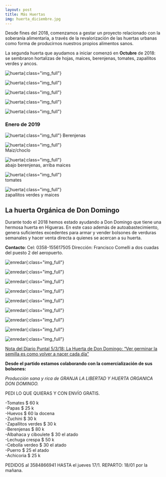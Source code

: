 ```yaml
---
layout: post
title: Más Huertas
img: huerta_diciembre.jpg
---
```




Desde fines del 2018, comenzamos a gestar un proyecto relacionado con la soberanía alimentaria, a través de la revalorización de las huertas urbanas como forma de producirnos nuestros propios alimentos sanos.

La segunda huerta que ayudamos a iniciar comenzó en __Octubre__ de 2018:
se sembraron hortalizas de hojas, maices, berenjenas, tomates, zapallitos verdes y ancos.

![huerta]({{site.baseurl}}/img/huerta_naza_1.jpg){:class="img_full"}  

![huerta]({{site.baseurl}}/img/huerta_naza_2.jpg){:class="img_full"}  

![huerta]({{site.baseurl}}/img/huerta_naza_3.jpg){:class="img_full"}  

![huerta]({{site.baseurl}}/img/huerta_naza_4.jpg){:class="img_full"}  

![huerta]({{site.baseurl}}/img/huerta_naza_5.jpg){:class="img_full"}  

### Enero de 2019

![huerta]({{site.baseurl}}/img/huerta_naza_8.jpeg){:class="img_full"}
Berenjenas

![huerta]({{site.baseurl}}/img/huerta_naza_7.jpeg){:class="img_full"}  
Maiz/choclo

![huerta]({{site.baseurl}}/img/huerta_naza_6.jpeg){:class="img_full"}  
abajo berenjenas, arriba maices

![huerta]({{site.baseurl}}/img/huerta_naza_9.jpeg){:class="img_full"}  
tomates

![huerta]({{site.baseurl}}/img/huerta_naza_10.jpeg){:class="img_full"}  
zapallitos verdes y maices

## La huerta Orgánica de Don Domingo

Durante todo el 2018 hemos estado ayudando a Don Domingo que tiene una hermosa huerta en Higueras. En este caso además de autoabastecimiento, genera suficientes excedentes para armar y vender bolsones de verduras semanales y hacer venta directa a quienes se acercan a su huerta.

__Contacto__:
Cel: 0358-155617505
Dirección: Francisco Comelli a dos cuadas del puesto 2 del aeropuerto.


![enredar]({{site.baseurl}}/img/enredar_domingo1.jpg){:class="img_full"}

![enredar]({{site.baseurl}}/img/enredar_domingo3.jpg){:class="img_full"}

![enredar]({{site.baseurl}}/img/enredar_domingo2.jpg){:class="img_full"}

![enredar]({{site.baseurl}}/img/domingo_1.jpeg){:class="img_full"}

![enredar]({{site.baseurl}}/img/domingo_2.jpeg){:class="img_full"}

![enredar]({{site.baseurl}}/img/domingo_3.jpeg){:class="img_full"}

![enredar]({{site.baseurl}}/img/domingo_4.jpeg){:class="img_full"}

![enredar]({{site.baseurl}}/img/domingo_5.jpeg){:class="img_full"}

![enredar]({{site.baseurl}}/img/domingo_6.jpeg){:class="img_full"}

[Nota del Diario Puntal 5/3/18: La Huerta de Don Domingo: “Ver germinar la semilla es como volver a nacer cada día”](http://www.puntal.com.ar/riocuarto/La-Huerta-de-Don-Domingo-Ver-germinar-la-semilla-es-como-volver-a-nacer-cada-dia-20180305-0015.html)

__Desde el partido estamos colaborando con la comercialización de sus bolsones:__

_Producción sana y rica de GRANJA LA LIBERTAD Y HUERTA ORGANICA DON DOMINGO._

PEDI LO QUE QUIERAS Y CON ENVÍO GRATIS.

-Tomates $ 60 k  
-Papas $ 25 k  
-Huevos $ 60 la docena  
-Zuchini $ 30 k  
-Zapallitos verdes $ 30 k  
-Berenjenas $ 80 k  
-Albahaca y ciboulete $ 30 el atado  
-Lechuga crespa $ 50 k  
-Cebolla verdeo $ 30 el atado  
-Puerro $ 25 el atado  
-Achicoria $ 25 k  

PEDIDOS al 3584866941 HASTA el jueves 17/1.
REPARTO: 18/01 por la mañana.
